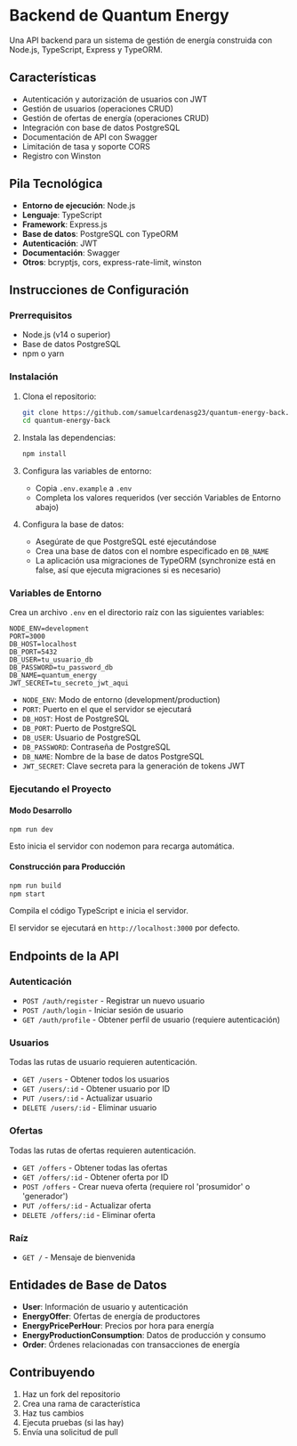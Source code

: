 # Backend de Quantum Energy

Una API backend para un sistema de gestión de energía construida con Node.js, TypeScript, Express y TypeORM.

## Características

- Autenticación y autorización de usuarios con JWT
- Gestión de usuarios (operaciones CRUD)
- Gestión de ofertas de energía (operaciones CRUD)
- Integración con base de datos PostgreSQL
- Documentación de API con Swagger
- Limitación de tasa y soporte CORS
- Registro con Winston

## Pila Tecnológica

- **Entorno de ejecución**: Node.js
- **Lenguaje**: TypeScript
- **Framework**: Express.js
- **Base de datos**: PostgreSQL con TypeORM
- **Autenticación**: JWT
- **Documentación**: Swagger
- **Otros**: bcryptjs, cors, express-rate-limit, winston

## Instrucciones de Configuración

### Prerrequisitos

- Node.js (v14 o superior)
- Base de datos PostgreSQL
- npm o yarn

### Instalación

1. Clona el repositorio:
   ```bash
   git clone https://github.com/samuelcardenasg23/quantum-energy-back.git
   cd quantum-energy-back
   ```

2. Instala las dependencias:
   ```bash
   npm install
   ```

3. Configura las variables de entorno:
   - Copia `.env.example` a `.env`
   - Completa los valores requeridos (ver sección Variables de Entorno abajo)

4. Configura la base de datos:
   - Asegúrate de que PostgreSQL esté ejecutándose
   - Crea una base de datos con el nombre especificado en `DB_NAME`
   - La aplicación usa migraciones de TypeORM (synchronize está en false, así que ejecuta migraciones si es necesario)

### Variables de Entorno

Crea un archivo `.env` en el directorio raíz con las siguientes variables:

```env
NODE_ENV=development
PORT=3000
DB_HOST=localhost
DB_PORT=5432
DB_USER=tu_usuario_db
DB_PASSWORD=tu_password_db
DB_NAME=quantum_energy
JWT_SECRET=tu_secreto_jwt_aqui
```

- `NODE_ENV`: Modo de entorno (development/production)
- `PORT`: Puerto en el que el servidor se ejecutará
- `DB_HOST`: Host de PostgreSQL
- `DB_PORT`: Puerto de PostgreSQL
- `DB_USER`: Usuario de PostgreSQL
- `DB_PASSWORD`: Contraseña de PostgreSQL
- `DB_NAME`: Nombre de la base de datos PostgreSQL
- `JWT_SECRET`: Clave secreta para la generación de tokens JWT

### Ejecutando el Proyecto

#### Modo Desarrollo
```bash
npm run dev
```
Esto inicia el servidor con nodemon para recarga automática.

#### Construcción para Producción
```bash
npm run build
npm start
```
Compila el código TypeScript e inicia el servidor.

El servidor se ejecutará en `http://localhost:3000` por defecto.

## Endpoints de la API

### Autenticación
- `POST /auth/register` - Registrar un nuevo usuario
- `POST /auth/login` - Iniciar sesión de usuario
- `GET /auth/profile` - Obtener perfil de usuario (requiere autenticación)

### Usuarios
Todas las rutas de usuario requieren autenticación.
- `GET /users` - Obtener todos los usuarios
- `GET /users/:id` - Obtener usuario por ID
- `PUT /users/:id` - Actualizar usuario
- `DELETE /users/:id` - Eliminar usuario

### Ofertas
Todas las rutas de ofertas requieren autenticación.
- `GET /offers` - Obtener todas las ofertas
- `GET /offers/:id` - Obtener oferta por ID
- `POST /offers` - Crear nueva oferta (requiere rol 'prosumidor' o 'generador')
- `PUT /offers/:id` - Actualizar oferta
- `DELETE /offers/:id` - Eliminar oferta

### Raíz
- `GET /` - Mensaje de bienvenida

## Entidades de Base de Datos

- **User**: Información de usuario y autenticación
- **EnergyOffer**: Ofertas de energía de productores
- **EnergyPricePerHour**: Precios por hora para energía
- **EnergyProductionConsumption**: Datos de producción y consumo
- **Order**: Órdenes relacionadas con transacciones de energía

## Contribuyendo

1. Haz un fork del repositorio
2. Crea una rama de característica
3. Haz tus cambios
4. Ejecuta pruebas (si las hay)
5. Envía una solicitud de pull